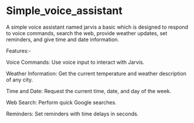 # Simple_voice_assistant
A simple voice assistant named jarvis a basic which is designed to respond to voice commands, search the web, provide weather updates, set reminders, and give time and date information. 

Features:-

Voice Commands: Use voice input to interact with Jarvis.

Weather Information: Get the current temperature and weather description of any city.

Time and Date: Request the current time, date, and day of the week.

Web Search: Perform quick Google searches.

Reminders: Set reminders with time delays in seconds.


